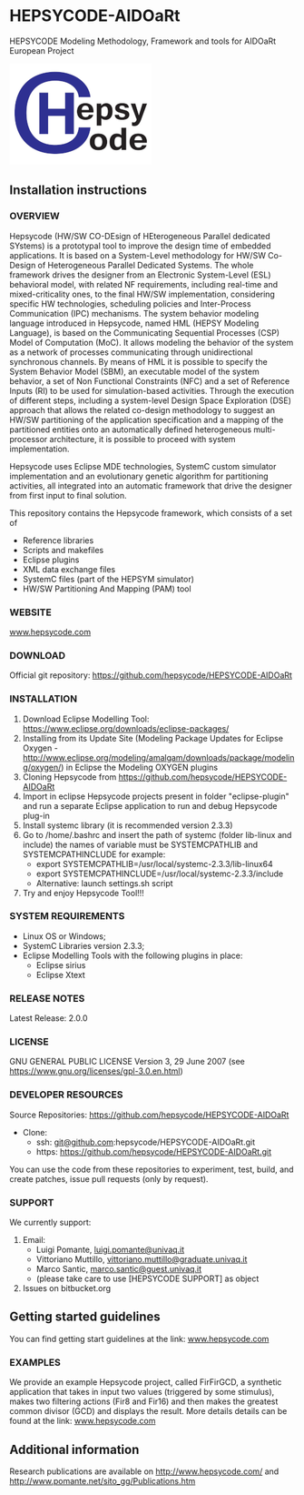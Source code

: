# HEPSYCODE-AIDOaRt
HEPSYCODE Modeling Methodology, Framework and tools for AIDOaRt European Project

![picture](img/Hepsycode_1_scaled_Dialog.png)

## Installation instructions

### OVERVIEW
Hepsycode (HW/SW CO-DEsign of HEterogeneous Parallel dedicated SYstems) is a prototypal tool to improve the design time of embedded applications. It is based on a System-Level methodology for HW/SW Co-Design of Heterogeneous Parallel Dedicated Systems. The whole framework drives the designer from an Electronic System-Level (ESL) behavioral model, with related NF requirements, including real-time and mixed-criticality ones, to the final HW/SW implementation, considering specific HW technologies, scheduling policies and Inter-Process Communication (IPC) mechanisms. The system behavior modeling language introduced in Hepsycode, named HML (HEPSY Modeling Language), is based on the Communicating Sequential Processes (CSP) Model of Computation (MoC). It allows modeling the behavior of the system as a network of processes communicating through unidirectional synchronous channels. By means of HML it is possible to specify the System Behavior Model (SBM), an executable model of the system behavior, a set of Non Functional Constraints (NFC) and a set of Reference Inputs (RI) to be used for simulation-based activities. Through the execution of different steps, including a system-level Design Space Exploration (DSE) approach that allows the related co-design methodology to suggest an HW/SW partitioning of the application specification and a mapping of the partitioned entities onto an automatically defined heterogeneous multi-processor architecture, it is possible to proceed with system implementation.

Hepsycode uses Eclipse MDE technologies, SystemC custom simulator implementation and an evolutionary genetic algorithm for partitioning activities, all integrated into an automatic framework that drive the designer from first input to final solution.

This repository contains the Hepsycode framework, which consists of a set of

- Reference libraries
- Scripts and makefiles
- Eclipse plugins 
- XML data exchange files
- SystemC files (part of the HEPSYM simulator)
- HW/SW Partitioning And Mapping (PAM) tool

### WEBSITE
www.hepsycode.com
 
### DOWNLOAD
Official git repository: https://github.com/hepsycode/HEPSYCODE-AIDOaRt
 
### INSTALLATION
 1. Download Eclipse Modelling Tool: https://www.eclipse.org/downloads/eclipse-packages/
 2. Installing from its Update Site (Modeling Package Updates for Eclipse Oxygen - http://www.eclipse.org/modeling/amalgam/downloads/package/modeling/oxygen/) in Eclipse the Modeling OXYGEN plugins
 3. Cloning Hepsycode from https://github.com/hepsycode/HEPSYCODE-AIDOaRt
 4. Import in eclipse Hepsycode projects present in folder "eclipse-plugin" and run a separate Eclipse application to run and debug Hepsycode plug-in
 5. Install systemc library (it is recommended version 2.3.3)
 6. Go to /home/.bashrc and insert the path of systemc (folder lib-linux and include) the names of variable must be SYSTEMCPATHLIB and SYSTEMCPATHINCLUDE for example:
    - export SYSTEMCPATHLIB=/usr/local/systemc-2.3.3/lib-linux64
    - export SYSTEMCPATHINCLUDE=/usr/local/systemc-2.3.3/include
    - Alternative: launch settings.sh script
 7. Try and enjoy Hepsycode Tool!!!

### SYSTEM REQUIREMENTS
 - Linux OS or Windows;
 - SystemC Libraries version 2.3.3;
 - Eclipse Modelling Tools with the following plugins in place: 
   - Eclipse sirius
   - Eclipse Xtext

### RELEASE NOTES
Latest Release: 2.0.0
 
### LICENSE
GNU GENERAL PUBLIC LICENSE Version 3, 29 June 2007 (see https://www.gnu.org/licenses/gpl-3.0.en.html)
 
### DEVELOPER RESOURCES
Source Repositories: https://github.com/hepsycode/HEPSYCODE-AIDOaRt

- Clone: 
    - ssh: git@github.com:hepsycode/HEPSYCODE-AIDOaRt.git
    - https: https://github.com/hepsycode/HEPSYCODE-AIDOaRt.git
 
You can use the code from these repositories to experiment, test, build, and create patches, issue pull requests (only by request).
 
### SUPPORT
We currently support:

 1. Email: 
    - Luigi Pomante, luigi.pomante@univaq.it
    - Vittoriano Muttillo, vittoriano.muttillo@graduate.univaq.it
    - Marco Santic, marco.santic@guest.univaq.it
    - (please take care to use \[HEPSYCODE SUPPORT\] as object
 2. Issues on bitbucket.org
 
## Getting started guidelines
You can find getting start guidelines at the link: www.hepsycode.com   
  
### EXAMPLES
We provide an example Hepsycode project, called FirFirGCD, a synthetic application that takes in input two values (triggered by some stimulus), makes two filtering actions (Fir8 and Fir16) and then makes the greatest common divisor (GCD) and displays the result.
More details details can be found at the link: www.hepsycode.com 

## Additional information
Research publications are available on http://www.hepsycode.com/ and http://www.pomante.net/sito_gg/Publications.htm

